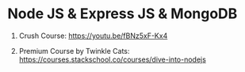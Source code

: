 
# Node JS & Express JS & MongoDB

1. Crush Course: https://youtu.be/fBNz5xF-Kx4

2. Premium Course by Twinkle Cats: https://courses.stackschool.co/courses/dive-into-nodejs
